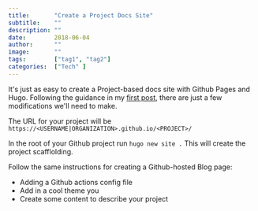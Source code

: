 ```yaml
---
title:       "Create a Project Docs Site"
subtitle:    ""
description: ""
date:        2018-06-04
author:      ""
image:       ""
tags:        ["tag1", "tag2"]
categories:  ["Tech" ]
---
```


It's just as easy to create a Project-based docs site with Github Pages and Hugo.  Following the guidance in my [first post](./creating-a-blog-with-hugo.md), there are just a few modifications we'll need to make.

The URL for your project will be `https://<USERNAME|ORGANIZATION>.github.io/<PROJECT>/`

In the root of your Github project run `hugo new site .` This will create the project scafflolding.

Follow the same instructions for creating a Github-hosted Blog page:
* Adding a Github actions config file
* Add in a cool theme you
* Create some content to describe your project


